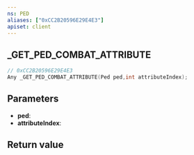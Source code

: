 ```yaml
---
ns: PED
aliases: ["0xCC2B20596E29E4E3"]
apiset: client
---
```

## _GET_PED_COMBAT_ATTRIBUTE

```c
// 0xCC2B20596E29E4E3
Any _GET_PED_COMBAT_ATTRIBUTE(Ped ped,int attributeIndex);
```


## Parameters
* **ped**:
* **attributeIndex**:

## Return value